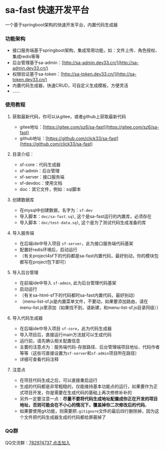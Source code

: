 # sa-fast 快速开发平台

一个基于springboot架构的快速开发平台，内置代码生成器

### 功能架构 
- 接口服务端基于springboot架构，集成常用功能，如：文件上传、角色授权、集成redis等等 
- 后台管理基于sa-admin：[http://sa-admin.dev33.cn/](http://sa-admin.dev33.cn/)
- 权限验证基于sa-token：[http://sa-token.dev33.cn/](http://sa-token.dev33.cn/)
- 内置代码生成器，快速CRUD，可自定义生成模板，方便灵活 
- ...... 


### 使用教程

1. 获取最新代码，你可以从gitee，或者github上获取最新代码 
	- gitee地址：[https://gitee.com/sz6/sa-fast](https://gitee.com/sz6/sa-fast)
	- github地址：[https://github.com/click33/sa-fast](https://github.com/click33/sa-fast)

2. 目录介绍：
	- sf-core：代码生成器
	- sf-admin：后台管理
	- sf-server：接口服务端
	- sf-devdoc：使用文档
	- doc：其它文件，例如：sql脚本

3. 创建数据库
	- 在mysql中创建数据，名字为：`sf-dev`
	- 导入脚本：`doc/sa-fast.sql`, 这个是sa-fast运行的内置库，必须存在
	- 导入脚本：`doc/test-data.sql`, 这个是为了测试代码生成准备的库  

4. 导入服务端
	- 在后端ide中导入项目 `sf-server`，此为接口服务端代码基架
	- 配置好redis环境后，启动运行 
	- （有关project4sf下的代码都是sa-fast内置代码，最好别动，你的模块包都写在project包下即可）
	
5. 导入后台管理
	- 在前端ide中导入 `sf-admin`, 此为后台管理代码基架
	- 启动运行 
	- （有关sa-html-sf下的代码都时sa-fast内置代码，最好别动）
	- （menu-list-sf.js是内置菜单文件，不要动，如果要添加路由，请在menu-list.js里添加（如果找不到，请新建，和menu-list-sf.js目录同级））
	
6. 导入代码生成器
	- 在后端ide中导入项目 `sf-core`，此为代码生成器
	- 导入项目后，直接运行main方法就可以生成代码
	- 运行前，请先确认相关配置信息
	- 主要的注意点为：服务端代码-存放路径、后台管理端项目地址、代码作者等等（这些可直接设置为`sf-server`和`sf-admin`项目所在路径）
	- 详细可查看代码注释

7. 注意点
	- 在项目代码生成之后，可以直接重启运行
	- 生成的代码都是非常粗糙的，仅能维持基本功能点的运行，如果要作为正式项目开发，你是需要在生成代码的基础上再次修修补补的 
	- 另外一定要注意一点：**尽量不要将代码生成地址配置成你正在开发的项目地址，否则可能会在不小心的情况下，覆盖掉你二次修改后的代码**。
	- 如果要使用git功能，则需要把`.gitignore`文件的最后四行删除掉，因为这个文件把代码生成器生成的代码都给屏蔽掉了


### QQ群 
QQ交流群：[782974737 点击加入](https://jq.qq.com/?_wv=1027&k=5DHN5Ib)




